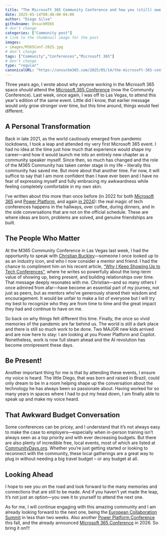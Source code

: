 ```yaml
---
title: "The Microsoft 365 Community Conference and how you (still) owe it to yourself going to the next one"
date: 2025-05-14T08:40:00-04:00
author: "Diego Silva"
githubname: UnsuckM365
# don't change
categories: ["Community post"]
# link to the thumbnail image for the post
images:
- images/M365Conf-2025.jpg
# don't change
tags: ["Community","Conferences","Microsoft 365"]
# don't change
type: "regular"
canonicalURL: "https://unsuckm365.com/2025/05/14/the-microsoft-365-conference-and-how-you-still-owe-it-to-yourself-going-to-the-next-one"
---
```



Three years ago, I wrote about why anyone working in the Microsoft 365 space *should* attend the [Microsoft 365 Conference](https://unsuckm365.com/2022/04/16/the-microsoft-365-conference-and-how-you-owe-it-to-yourself-going-to-the-next-one/) (now the Community Conference). Last week, once again, I was off to Las Vegas, to attend this year's edition of the same event. Little did I know, that earlier message would only grow stronger over time, but this time around, things would feel different.

## A Personal Transformation

Back in late 2021, as the world cautiously emerged from pandemic lockdowns, I took a leap and attended my very first Microsoft 365 event. I had no idea at the time just how much that experience would shape my career—and how it would launch me into an entirely new chapter as a community speaker myself. Since then, so much has changed and the role of the M365 Community has taken center stage in my life – literally this community has saved me. But more about that another time. For now, it will suffice to say that I am more confident than I have ever been and I have no fear of expressing myself and fully embracing my awkwardness while feeling completely comfortable in my own skin.

I’ve written about this more than once before (in 2022 for both [Microsoft 365](https://unsuckm365.com/2022/04/16/the-microsoft-365-conference-and-how-you-owe-it-to-yourself-going-to-the-next-one/) and [Power Platform](https://unsuckm365.com/2022/09/27/my-takeaways-from-the-power-platform-conference/), and again [in 2024](https://unsuckm365.com/2024/05/06/my-microsoft-365-conference-recap-may-2024-edition/)): the real magic of tech conferences happens in the hallways, over coffee, during dinners, and in the side conversations that are not on the official schedule. These are where ideas are born, problems are solved, and genuine friendships are built.

## The People Who Matter

At the M365 Community Conference in Las Vegas last week, I had the opportunity to speak with [Christian Buckley](https://buckleyplanet.com)—someone I once looked up to as an industry icon, and who I now consider a mentor and friend. I had the chance to compliment him on his recent article, [“Why I Keep Showing Up to Tech Conferences”](https://buckleyplanet.com), where he writes so powerfully about the long-term value of showing up, being present, and building relationships over time. That message deeply resonates with me. Christian—and so many others I once admired from afar—have become an essential part of my journey, not just as peers, but as mentors who’ve generously shared their wisdom and encouragement. It would be unfair to make a list of everyone but I will try my best to recognize who they are from time to time and the great impact they had and continue to have on me.

So back on why things felt different this time. Finally, the once so vivid memories of the pandemic are far behind us. The world is still a dark place and there is still so much work to be done. Two MAJOR new kids arrived and are now here to stay: I am looking at you Power Platform and Copilot. Nonetheless, work is now full steam ahead and the AI revolution has become omnipresent these days.

## Be Present!

Another important thing for me is that by attending these events, I ensure my voice is heard. The little Diego, that was born and raised in Brazil, could only dream to be in a room helping shape up the conversation about the technology he has always been so passionate about. Having worked for so many years in spaces where I had to put my head down, I am finally able to speak up and make my voice heard.

## That Awkward Budget Conversation

Some conferences can be pricey, and I understand that it’s not always easy to make the case to employers—especially when in-person training isn’t always seen as a top priority and with ever decreasing budgets. But there are also plenty of incredible free, local events, most of which are listed at [CommunityDays.org](https://www.communitydays.org). Whether you’re just getting started or looking to reconnect with the community, these local gatherings are a great way to plug in without needing a big travel budget – or any budget at all.

## Looking Ahead

I hope to see you on the road and look forward to the many memories and connections that are still to be made. And if you haven’t yet made the leap, it’s not just an option—you owe it to yourself to attend the next one.

As for me, I will continue engaging with this amazing community and I am already looking forward to the next one, being the [European Collaboration Summit](https://www.collabsummit.eu) in less than two weeks. Also another [Power Platform Conference](https://powerplatformconf.com) this fall, and the already announced [Microsoft 365 Conference](https://m365conf.com/) in 2026. So bring it on!!!
